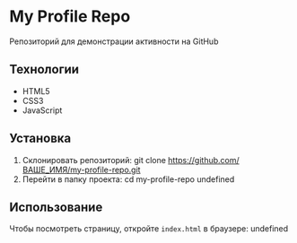 # My Profile Repo
Репозиторий для демонстрации активности на GitHub 
## Технологии
- HTML5
- CSS3
- JavaScript
## Установка
1. Склонировать репозиторий:
git clone https://github.com/ВАШЕ_ИМЯ/my-profile-repo.git
2. Перейти в папку проекта:
cd my-profile-repo
undefined
## Использование
Чтобы посмотреть страницу, откройте `index.html` в браузере:
undefined
